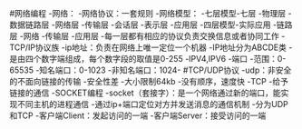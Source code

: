 #网络编程
-网络：
-网络协议：一套规则
-网络模型：
    -七层模型-七层
        -物理层
        -数据链路层
        -网络层
        -传输层
        -会话层
        -表示层
        -应用层
     -四层模型-实际应用
        -链路层
        -网络
        -传输层
        -应用层
-每一层都有相应的协议负责交换信息或者协同工作
-TCP/IP协议族
-ip地址：负责在网络上唯一定位一个机器
    -IP地址分为ABCDE类
    -是由四个数字端组成，每个数字段的取值是0-255
    -IPV4,IPV6
-端口
    -范围：0-65535
        -知名端口：0-1023
        -非知名端口：1024-
#TCP/UDP协议
-udp：非安全的不面向链接的传输
    -安全性差
    -大小限制64kb
    -没有顺序，速度快
-TCP
    -给予链接的通信
-SOCKET编程
    -socket（套接字）：是一个网络通过新的端口，能实现不同主机的进程通信
    -通过ip+端口定位对方并发送消息的通信机制
    -分为UDP和TCP
    -客户端Client：发起访问的一端
    -客户端Server：接受访问的一端